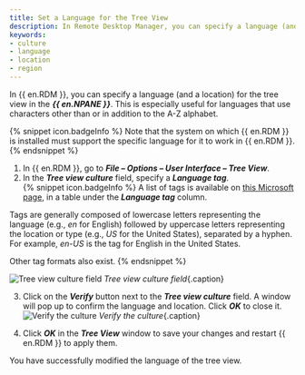 ```yaml
---
title: Set a Language for the Tree View
description: In Remote Desktop Manager, you can specify a language (and a location) for the tree view in the Navigation Pane.
keywords:
- culture
- language
- location
- region
---
```

In {{ en.RDM }}, you can specify a language (and a location) for the tree view in the ***{{ en.NPANE }}***. This is especially useful for languages that use characters other than or in addition to the A-Z alphabet.

{% snippet icon.badgeInfo %}
Note that the system on which {{ en.RDM }} is installed must support the specific language for it to work in {{ en.RDM }}.
{% endsnippet %}

1. In {{ en.RDM }}, go to ***File – Options – User Interface – Tree View***.  
2. In the ***Tree view culture*** field, specify a ***Language tag***.  
{% snippet icon.badgeInfo %} 
A list of tags is available on [this Microsoft page](https://learn.microsoft.com/en-us/openspecs/windows_protocols/ms-lcid/a9eac961-e77d-41a6-90a5-ce1a8b0cdb9c), in a table under the ***Language tag*** column.  

Tags are generally composed of lowercase letters representing the language (e.g., *en* for English) followed by uppercase letters representing the location or type (e.g., *US* for the United States), separated by a hyphen. For example, *en-US* is the tag for English in the United States.  

Other tag formats also exist. 
{% endsnippet %}

![Tree view culture field](/img/en/kb/KB2110.png) 
*Tree view culture field*{.caption}  

3. Click on the ***Verify*** button next to the ***Tree view culture*** field. A window will pop up to confirm the language and location. Click ***OK*** to close it.  
![Verify the culture](/img/en/kb/KB2111.png) 
*Verify the culture*{.caption}  

4. Click ***OK*** in the ***Tree View*** window to save your changes and restart {{ en.RDM }} to apply them.  

You have successfully modified the language of the tree view.  


